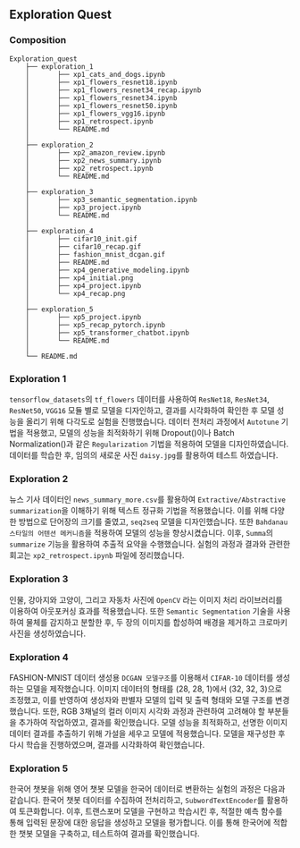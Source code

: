 ## Exploration Quest

### Composition

```
Exploration_quest
    ├── exploration_1
    │       ├── xp1_cats_and_dogs.ipynb
    │       ├── xp1_flowers_resnet18.ipynb
    │       ├── xp1_flowers_resnet34_recap.ipynb
    │       ├── xp1_flowers_resnet34.ipynb
    │       ├── xp1_flowers_resnet50.ipynb
    │       ├── xp1_flowers_vgg16.ipynb
    │       ├── xp1_retrospect.ipynb 
    │       └── README.md
    │     
    ├── exploration_2
    │       ├── xp2_amazon_review.ipynb
    │       ├── xp2_news_summary.ipynb 
    │       ├── xp2_retrospect.ipynb 
    │       └── README.md   
    │   
    ├── exploration_3
    │       ├── xp3_semantic_segmentation.ipynb
    │       ├── xp3_project.ipynb 
    │       └── README.md 
    │ 
    ├── exploration_4
    │       ├── cifar10_init.gif
    │       ├── cifar10_recap.gif
    │       ├── fashion_mnist_dcgan.gif
    │       ├── README.md
    │       ├── xp4_generative_modeling.ipynb
    │       ├── xp4_initial.png
    │       ├── xp4_project.ipynb 
    │       └── xp4_recap.png
    │ 
    ├── exploration_5
    │       ├── xp5_project.ipynb
    │       ├── xp5_recap_pytorch.ipynb   
    │       ├── xp5_transformer_chatbot.ipynb
    │       └── README.md
    │
    └── README.md
```
### Exploration 1

`tensorflow_datasets`의 `tf_flowers` 데이터를 사용하여 `ResNet18`, `ResNet34`, `ResNet50`, `VGG16` 모듈 별로 모델을 디자인하고, 결과를 시각화하여 확인한 후 모델 성능을 올리기 위해 다각도로 실험을 진행했습니다. 데이터 전처리 과정에서 `Autotune` 기법을 적용했고, 모델의 성능을 최적화하기 위해 Dropout()이나 Batch Normalization()과 같은 `Regularization` 기법을 적용하여 모델을 디자인하였습니다. 데이터를 학습한 후, 임의의 새로운 사진 `daisy.jpg`를 활용하여 테스트 하였습니다.

### Exploration 2

뉴스 기사 데이터인 `news_summary_more.csv`를 활용하여 `Extractive/Abstractive summarization`을 이해하기 위해 텍스트 정규화 기법을 적용했습니다. 이를 위해 다양한 방법으로 단어장의 크기를 줄였고, `seq2seq` 모델을 디자인했습니다. 또한 `Bahdanau 스타일의 어텐션 메커니즘`을 적용하여 모델의 성능을 향상시켰습니다. 이후, `Summa`의 `summarize` 기능을 활용하여 추출적 요약을 수행했습니다. 실험의 과정과 결과와 관련한 회고는 `xp2_retrospect.ipynb` 파일에 정리했습니다.

### Exploration 3

인물, 강아지와 고양이, 그리고 자동차 사진에 `OpenCV` 라는 이미지 처리 라이브러리를 이용하여 아웃포커싱 효과를 적용했습니다. 또한 `Semantic Segmentation` 기술을 사용하여 물체를 감지하고 분할한 후, 두 장의 이미지를 합성하여 배경을 제거하고 크로마키 사진을 생성하였습니다. 

### Exploration 4

FASHION-MNIST 데이터 생성용 `DCGAN 모델구조`를 이용해서 `CIFAR-10` 데이터를 생성하는 모델을 제작했습니다. 이미지 데이터의 형태를 (28, 28, 1)에서 (32, 32, 3)으로 조정했고, 이를 반영하여 생성자와 판별자 모델의 입력 및 출력 형태와 모델 구조를 변경했습니다. 또한, RGB 3채널의 컬러 이미지 시각화 과정과 관련하여 고려해야 할 부분들을 추가하여 작업하였고, 결과를 확인했습니다. 모델 성능을 최적화하고, 선명한 이미지 데이터 결과를 추출하기 위해 가설을 세우고 모델에 적용했습니다. 모델을 재구성한 후 다시 학습을 진행하였으며, 결과를 시각화하여 확인했습니다.

### Exploration 5

한국어 챗봇을 위해 영어 챗봇 모델을 한국어 데이터로 변환하는 실험의 과정은 다음과 같습니다. 한국어 챗봇 데이터를 수집하여 전처리하고, `SubwordTextEncoder`를 활용하여 토큰화합니다. 이후, 트랜스포머 모델을 구현하고 학습시킨 후, 적절한 예측 함수를 통해 입력된 문장에 대한 응답을 생성하고 모델을 평가합니다. 이를 통해 한국어에 적합한 챗봇 모델을 구축하고, 테스트하여 결과를 확인했습니다.